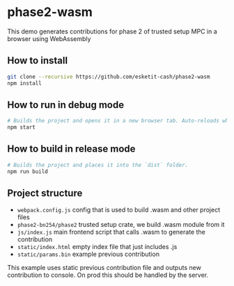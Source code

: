 # phase2-wasm

This demo generates contributions for phase 2 of trusted setup MPC in a browser using WebAssembly  

## How to install

```sh
git clone --recursive https://github.com/esketit-cash/phase2-wasm
npm install
```

## How to run in debug mode

```sh
# Builds the project and opens it in a new browser tab. Auto-reloads when the project changes.
npm start
```

## How to build in release mode

```sh
# Builds the project and places it into the `dist` folder.
npm run build
```

## Project structure

* `webpack.config.js` config that is used to build .wasm and other project files
* `phase2-bn254/phase2` trusted setup crate, we build .wasm module from it
* `js/index.js` main frontend script that calls .wasm to generate the contribution
* `static/index.html` empty index file that just includes .js
* `static/params.bin` example previous contribution

This example uses static previous contribution file and outputs new contribution to console. On prod this should be handled by the server.